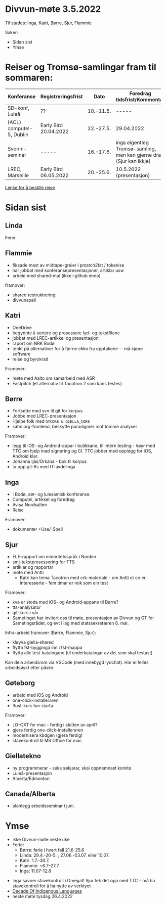 # Divvun-møte 3.5.2022

Til stades: Inga, Katri, Børre, Sjur, Flammie

Saker:
* Sidan sist
* Ymse

# Reiser og Tromsø-samlingar fram til sommaren:

| Konferanse | Registreringsfrist | Dato            | Foredrag tidsfrist/Kommentar
| ---------- | ------------------ | --------------  | ------------------
| SD-konf, Luleå      | ?? | 10.-11.5. | -----
| (ACL) computel-5, Dublin  | Early Bird 20.04.2022 | 22.-27.5. | 29.04.2022
| Svonni-seminar      | -----                 | 16.-17.6. | inga eigentleg Tromsø-samling, men kan gjerne dra (Sjur kan ikkje)
| LREC, Marseille     | Early Bird 06.05.2022 | 20.-25.6. | 10.5.2022 (presentasjon)

[Lenke for å bestille reise](https://intranett.uit.no/intranett/vis-artikkel/685882/informasjon_om_reisebestilling?p_dimension_id=265636&p_menu=42374)

# Sidan sist

## Linda

Ferie.

## Flammie
* fiksade mest av midtape-greier i pmatch2fst / tokenise 
* har jobbat med konferansepresentasjoner, artiklar usw
* arbeid med shared-mul (ikke i github enno)

framover:

* shared restruktrering
* divvunspell

## Katri
* OneDrive
* begynnte å sortere og prosessere lyd- og tekstfilene
* jobbat med LREC-artikkel og presentasjon
* raport om NRK Bodø
* tenkt på alternativer for å fjerne ekko fra opptakene -- må kjøpe software
* reise og byrokrati

Framover:
* møte med Aalto om samarbeid med ASR
* Fastpitch (et alternativ til Tacotron 2 som kans testes)

## Børre

* Fortsette med svn til git for korpus
* Jobbe med LREC-presentasjon
* Hjelpe folk med `GTCORE & GIELLA_CORE`
* sátni.org-frontend, beskytte paradigmer mot tomme analyser

Framover:

* legg til iOS- og Android-appar i butikkane, til intern testing - høyr med TTC
  om hjelp med signering og CI. TTC jobber med opplegg for iOS, Android klar.
* Johanna Ijäs/Orkana - bok til korpus
* ta opp git-lfs med IT-avdelinga

## Inga
* I Bodø, sør- og lulesamisk konferanse
* Computel, artikkel og foredrag
* Avisa Nordsalten
* Reise

Framover:
- dokumenter +Use/-Spell

## Sjur
- ELE-rapport om minoritetsspråk i Norden
- smj-tekstprosessering for TTS
- artiklar og rapportar
- møte med Antti
    - Katri kan trena Tacotron med crk-materiale - om Antti et co er interesserte - fem timar er nok som ein test

Framover:
- kva er stoda med iOS- og Android-appane til Børre?
- tts-analysator
- git-kurs i vår
- Sametinget har invitert oss til møte, presentasjon av Divvun og GT
  for Sametingsrådet, og evt i lag med statssekretæren 6. mai.

Infra-arbeid framover (Børre, Flammie, Sjur):

- kløyva giella-shared
- flytta fst-bygginga inn i fst-mappa
- flytta alle test-katalogane (til underkatalogar av det som skal testast)

Kan dela arbeidsrom via VSCode (med innebygd lydchat). Har ei felles arbeidsøykt etter påske.

## Gøteborg
- arbeid med iOS og Android
- one-click-installeraren
- Rust-kurs har starta

Framover:
- LO-OXT for mac - ferdig i slutten av april?
- gjera ferdig one-click-installeraren
- modernisera kbdgen (gjera ferdig)
- stavekontroll til MS Office for mac

## Giellatekno
- ny programmerar - seks søkjarar, skal oppnemnast komite
- Luleå-presentasjon
- Alberta/Edmonton

## Canada/Alberta
- planlegg arbeidsseminar i juni.

# Ymse
- Ikke Divvun-møte neste uke
- Ferie:
    - Børre: ferie i hvert fall 21.6-25.6
    - Linda: 29.4.-20-5. , 27.06.-03.07. eller 10.07.
    - Katri: 1.7.-30.7.
    - Flammie: ~6.7–27.7
    - Inga: 11.07-12.8
* Inga savner stavekontroll i Omegat! Sjur tek det opp med TTC - må ha stavekontroll
  for å ha nytte av verktyet
* [Decade Of Indigenous Languages](https://fpcc.ca/stories/the-decade-of-indigenous-languages/)
* neste møte tysdag 26.4.2022
